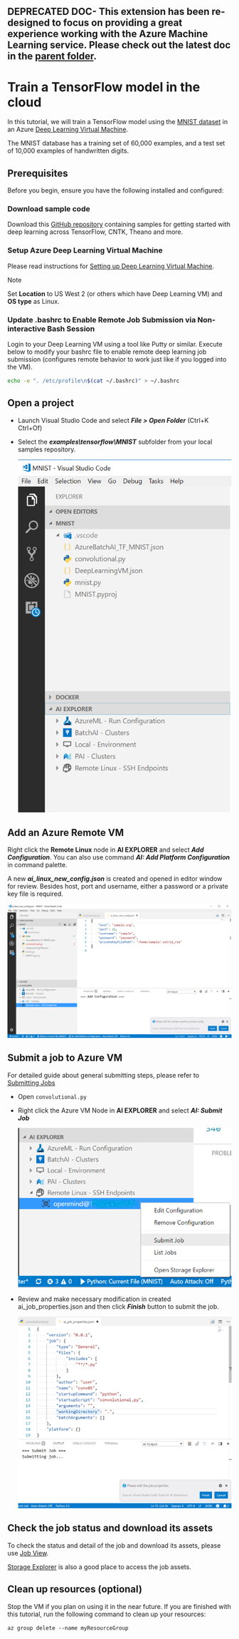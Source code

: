 ## DEPRECATED DOC- This extension has been re-designed to focus on providing a great experience working with the Azure Machine Learning service. Please check out the latest doc in the [parent folder](..).
# Train a TensorFlow model in the cloud
In this tutorial, we will train a TensorFlow model using the [MNIST dataset](http://yann.lecun.com/exdb/mnist/) in an Azure [Deep Learning Virtual Machine](https://docs.microsoft.com/azure/machine-learning/data-science-virtual-machine/deep-learning-dsvm-overview). 

The MNIST database has a training set of 60,000 examples, and a test set of 10,000 examples of handwritten digits.

## Prerequisites
Before you begin, ensure you have the following installed and configured:

### Download sample code
Download this [GitHub repository](https://github.com/Microsoft/samples-for-ai) containing samples for getting started with deep learning across TensorFlow, CNTK, Theano and more.

### Setup Azure Deep Learning Virtual Machine
Please read instructions for [Setting up Deep Learning Virtual Machine](https://docs.microsoft.com/azure/machine-learning/data-science-virtual-machine/provision-deep-learning-dsvm). 

> [!NOTE] 
> Set **Location** to US West 2 (or others which have Deep Learning VM) and **OS type** as Linux.

### Update .bashrc to Enable Remote Job Submission via Non-interactive Bash Session
Login to your Deep Learning VM using a tool like Putty or similar. Execute below to modify your bashrc file to enable remote deep learning job submission (configures remote behavior to work just like if you logged into the VM).

```bash
echo -e ". /etc/profile\n$(cat ~/.bashrc)" > ~/.bashrc
``` 

## Open a project

- Launch Visual Studio Code and select ***File > Open Folder*** (Ctrl+K Ctrl+Of)
- Select the ***examples\tensorflow\MNIST*** subfolder from your local samples repository.

    ![Project Folder](./media/tensorflow/project-folder.png)

## Add an Azure Remote VM

Right click the **Remote Linux** node in **AI EXPLORER** and select ***Add Configuration***. You can also use command ***AI: Add Platform Configuration*** in command palette.

A new ***ai_linux_new_config.json*** is created and opened in editor window for review. Besides host, port and username, either a password or a private key file is required.

![Add a new remote machine](./media/tensorflow/add-remote-vm.png)

## Submit a job to Azure VM
For detailed guide about general submitting steps, please refer to [Submitting Jobs](./quickstart-01-submitting-training-jobs.md) 

- Open `convolutional.py`
- Right click the Azure VM Node in **AI EXPLORER** and select ***AI: Submit Job***

    ![Job submission to a remote machine](./media/tensorflow/project-submit-job.png)

- Review and make necessary modification in created ai_job_properties.json and then click ***Finish*** button to submit the job.

    ![Job submission to a remote machine](./media/tensorflow/job-properties.png)


## Check the job status and download its assets
To check the status and detail of the job and download its assets, please use [Job View](quickstart-02-job-view.md).

[Storage Explorer](quickstart-03-storage-explorer.md) is also a good place to access the job assets.

## Clean up resources (optional)

Stop the VM if you plan on using it in the near future. If you are finished with this tutorial, run the following command to clean up your resources:

```azure-interactive
az group delete --name myResourceGroup
```
